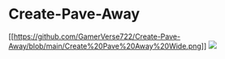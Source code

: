 # Create-Pave-Away
[[https://github.com/GamerVerse722/Create-Pave-Away/blob/main/Create%20Pave%20Away%20Wide.png]]
[![](https://dcbadge.vercel.app/api/server/AjE6VMmRJ4)](https://discord.gg/AjE6VMmRJ4)
